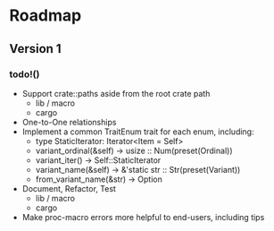 Roadmap
=======

Version 1
---------

### todo!()

- Support crate::paths aside from the root crate path
  + lib / macro
  + cargo
- One-to-One relationships
- Implement a common TraitEnum trait for each enum, including:
  + type StaticIterator: Iterator<Item = Self>
  + variant_ordinal(&self) -> usize :: Num(preset(Ordinal))
  + variant_iter() -> Self::StaticIterator
  + variant_name(&self) -> &'static str :: Str(preset(Variant))
  + from_variant_name(&str) -> Option<Self>
- Document, Refactor, Test
  + lib / macro
  + cargo
- Make proc-macro errors more helpful to end-users, including tips
